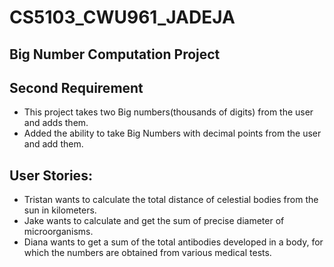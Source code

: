 # CS5103_CWU961_JADEJA
## Big Number Computation Project

## Second Requirement

- This project takes two Big numbers(thousands of digits) from the user and adds them.
- Added the ability to take Big Numbers with decimal points from the user and add them.

## User Stories:

- Tristan wants to calculate the total distance of celestial bodies from the sun in kilometers.
- Jake wants to calculate and get the sum of precise diameter of microorganisms.
- Diana wants to get a sum of the total antibodies developed in a body, for which the numbers are obtained from various medical tests.
